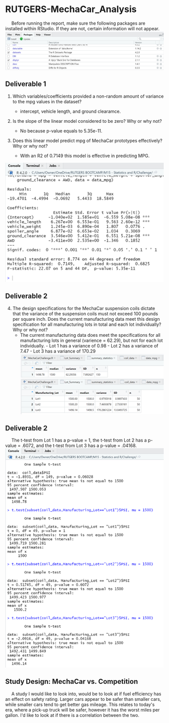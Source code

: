 # RUTGERS-MechaCar_Analysis

&nbsp;&nbsp;&nbsp;&nbsp; Before running the report, make sure the following packages are installed within RStudio. If they are not, certain information will not appear.
![](https://github.com/JeanPyerC/RUTGERS-MechaCar_Analysis/blob/main/Challenge/Photo/Pic01.png)


## Deliverable 1
1. Which variables/coefficients provided a non-random amount of variance to the mpg values in the dataset?
    - intercept, vehicle length, and ground clearamce.

2. Is the slope of the linear model considered to be zero? Why or why not?
    - No because p-value equals to 5.35e-11.

3. Does this linear model predict mpg of MechaCar prototypes effectively? Why or why not?
    - With an R2 of 0.7149 this model is effective in predicting MPG.

![](https://github.com/JeanPyerC/RUTGERS-MechaCar_Analysis/blob/main/Challenge/Photo/Pic07.png)

## Deliverable 2

4. The design specifications for the MechaCar suspension coils dictate that the variance of the suspension coils must not exceed 100 pounds per square inch. Does the current manufacturing data meet this design specification for all manufacturing lots in total and each lot individually? Why or why not?
    - The current manufacturing data does meet the specifications for all manufacturing lots in general (varience = 62.29), but not for each lot individually. 
            - Lot 1 has a variance of 0.98
            - Lot 2 has a variance of 7.47
            - Lot 3 has a variance of 170.29
![](https://github.com/JeanPyerC/RUTGERS-MechaCar_Analysis/blob/main/Challenge/Photo/Pic05.png)
![](https://github.com/JeanPyerC/RUTGERS-MechaCar_Analysis/blob/main/Challenge/Photo/Pic06.png)


## Deliverable 2
&nbsp;&nbsp;&nbsp;&nbsp; The t-test from Lot 1 has a p-value = 1, the t-test from Lot 2 has a p-value = .6072, and the t-test from Lot 3 has a p-value = .04168.
![](https://github.com/JeanPyerC/RUTGERS-MechaCar_Analysis/blob/main/Challenge/Photo/Pic08.png)


## Study Design: MechaCar vs. Competition
&nbsp;&nbsp;&nbsp;&nbsp; A study I would like to look into, would be to look at if fuel efficiency has an effect on safety rating. Larger cars appear to be safer than smaller cars, while smaller cars tend to get better gas mileage. This relates to today's era, where a pick-up truck will be safer, however it has the worst miles per gallon. I'd like to look at if there is a correlation between the two. 




